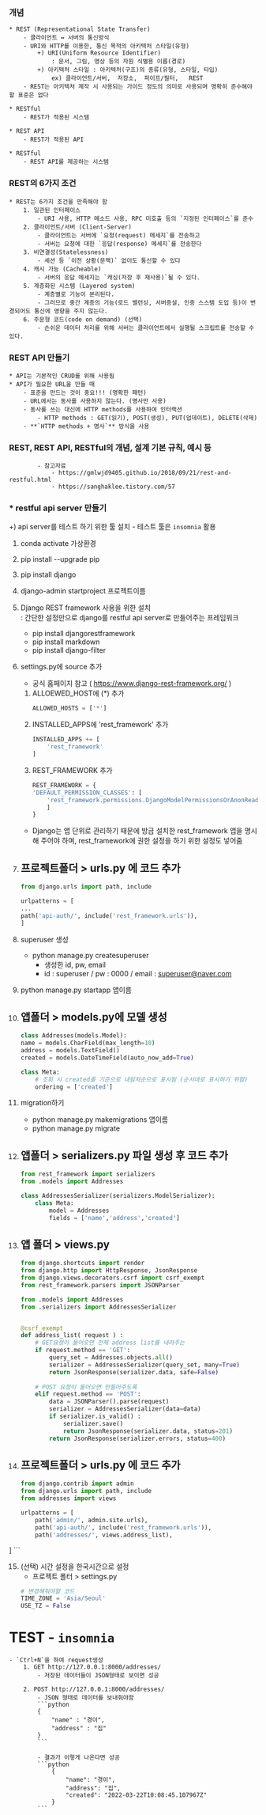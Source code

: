 ### 개념
    * REST (Representational State Transfer)   
        - 클라이언트 ↔ 서버의 통신방식   
        - URI와 HTTP를 이용한, 통신 목적의 아키텍처 스타일(유형)   
            +) URI(Uniform Resource Identifier)    
                : 문서, 그림, 영상 등의 자원 식별용 이름(경로)    
            +) 아키텍처 스타일 : 아키텍처(구조)의 종류(유형, 스타일, 타입)
                ex) 클라이언트/서버,  저장소,  파이프/필터,   REST
        - REST는 아키텍처 제작 시 사용되는 가이드 정도의 의미로 사용되며 명확히 준수해야할 표준은 없다

    * RESTful
        - REST가 적용된 시스템

    * REST API
        - REST가 적용된 API

    * RESTful
        - REST API를 제공하는 시스템


### REST의 6가지 조건
    * REST는 6가지 조건을 만족해야 함
        1. 일관된 인터페이스
            - URI 사용, HTTP 메소드 사용, RPC 미호출 등의 `지정된 인터페이스`를 준수
        2. 클라이언트/서버 (Client-Server)
            - 클라이언트는 서버에 `요청(request) 메세지`를 전송하고
            - 서버는 요청에 대한 `응답(response) 메세지`를 전송한다
        3. 비연결성(Statelessness)
            - 세션 등 `이전 상황(문맥)` 없이도 통신할 수 있다
        4. 캐시 가능 (Cacheable)
            - 서버의 응답 메세지는 `캐싱(저장 후 재사용)`될 수 있다.
        5. 계층화된 시스템 (Layered system)
            - 계층별로 기능이 분리된다.
            - 그러므로 중간 계층의 기능(로드 밸런싱, 서버증설, 인증 스스템 도입 등)이 변경되어도 통신에 영향을 주지 않는다.
        6. 주문형 코드(code on demand) (선택)
            - 손쉬운 데이터 처리를 위해 서버는 클라이언트에서 실행될 스크립트를 전송할 수 있다.


### REST API 만들기
    * API는 기본적인 CRUD를 위해 사용됨
    * API가 필요한 URL을 만들 때 
        - 표준을 만드는 것이 중요!!! (명확한 패턴)
        - URL에서는 동사를 사용하지 않는다. (명사만 사용)
        - 동사를 쓰는 대신에 HTTP methods를 사용하여 인터랙션 
            - HTTP methods : GET(읽기), POST(생성), PUT(업데이트), DELETE(삭제)
        - **`HTTP methods + 명사`** 방식을 사용 

### REST, REST API, RESTful의 개념, 설계 기본 규칙, 예시 등 
            - 참고자료 
                - https://gmlwjd9405.github.io/2018/09/21/rest-and-restful.html 
                - https://sanghaklee.tistory.com/57


### * restful api server 만들기 

+) api server를 테스트 하기 위한 툴 설치 
    - 테스트 툴은 `insomnia` 활용 

1. conda activate 가상환경

2. pip install --upgrade pip 

3. pip install django

4. django-admin startproject 프로젝트이름

5. Django REST framework 사용을 위한 설치   
    : 간단한 설정만으로 django를 restful api server로 만들어주는 프레임워크
    - pip install djangorestframework
    - pip install markdown
    - pip install django-filter

6. settings.py에 source 추가  
    - 공식 홈페이지 참고 ( https://www.django-rest-framework.org/ )
    1. ALLOEWED_HOST에 (*) 추가
        ```python
        ALLOWED_HOSTS = ['*']
        ```
    2. INSTALLED_APPS에 'rest_framework' 추가    
        ```python
        INSTALLED_APPS += [
            'rest_framework'
        ]
        ```
    3. REST_FRAMEWORK 추가  
        ```python
        REST_FRAMEWORK = {
        'DEFAULT_PERMISSION_CLASSES': [
            'rest_framework.permissions.DjangoModelPermissionsOrAnonReadOnly'
            ]
        }
        ```
    - Django는 앱 단위로 관리하기 때문에 방금 설치한 rest_framework 앱을 명시해 주어야 하며, rest_framework에 권한 설정을 하기 위한 설정도 넣어줌

7. 프로젝트폴더 > urls.py 에 코드 추가    
    -   
    ```python
    from django.urls import path, include

    urlpatterns = [
    ...
    path('api-auth/', include('rest_framework.urls')),
    ]
    ```

8. superuser 생성
    - python manage.py createsuperuser
        - 생성한 id, pw, email
        - id : superuser /  pw : 0000  / email : superuser@naver.com 

9. python manage.py startapp 앱이름 

10. 앱폴더 > models.py에 모델 생성
    -   
    ```python
    class Addresses(models.Model):
    name = models.CharField(max_length=10)
    address = models.TextField()
    created = models.DateTimeField(auto_now_add=True)

    class Meta:
        # 조회 시 created를 기준으로 내림차순으로 표시됨 (순서대로 표시하기 위함)
        ordering = ['created']
    ```

11. migration하기 
    - python manage.py makemigrations 앱이름
    - python manage.py migrate

12. 앱폴더 > serializers.py 파일 생성 후 코드 추가   
    - 
    ```python
    from rest_framework import serializers
    from .models import Addresses    

    class AddressesSerializer(serializers.ModelSerializer):
        class Meta:
            model = Addresses
            fields = ['name','address','created']
    ```

13. 앱 폴더 > views.py   
    -   
    ```python
    from django.shortcuts import render
    from django.http import HttpResponse, JsonResponse
    from django.views.decorators.csrf import csrf_exempt
    from rest_framework.parsers import JSONParser

    from .models import Addresses
    from .serializers import AddressesSerializer


    @csrf_exempt
    def address_list( request ) :
        # GET요청이 들어오면 전체 address list를 내려주는  
        if request.method == 'GET':
            query_set = Addresses.objects.all()
            serializer = AddressesSerializer(query_set, many=True)  
            return JsonResponse(serializer.data, safe=False)
        
        # POST 요청이 들어오면 만들어주도록 
        elif request.method == 'POST':
            data = JSONParser().parse(request)
            serializer = AddressesSerializer(data=data)
            if serializer.is_valid() :    
                serializer.save()   
                return JsonResponse(serializer.data, status=201)  
            return JsonResponse(serializer.errors, status=400)  
    ```

14. 프로젝트폴더 > urls.py 에 코드 추가 
    -      
    ```python
    from django.contrib import admin
    from django.urls import path, include
    from addresses import views  

    urlpatterns = [
        path('admin/', admin.site.urls),
        path('api-auth/', include('rest_framework.urls')),
        path('addresses/', views.address_list),
]
    ```

15. (선택) 시간 설정을 한국시간으로 설정
    - 프로젝트 폴터 > settings.py
    ```python
    # 변경해줘야할 코드
    TIME_ZONE = 'Asia/Seoul'
    USE_TZ = False
    ```


# **TEST** - `insomnia`
    - `Ctrl+N`을 하여 request생성
        1. GET http://127.0.0.1:8000/addresses/
            - 저장된 데이터들이 JSON형태로 보이면 성공
        
        2. POST http://127.0.0.1:8000/addresses/
            - JSON 형태로 데이터를 보내줘야함 
            ```python
            {
                "name" : "경이",
                "address" : "집"
            }
            ```

            - 결과가 이렇게 나온다면 성공 
            ```python
                {
                    "name": "경이",
                    "address": "집",
                    "created": "2022-03-22T10:08:45.107967Z"
                }
            ```